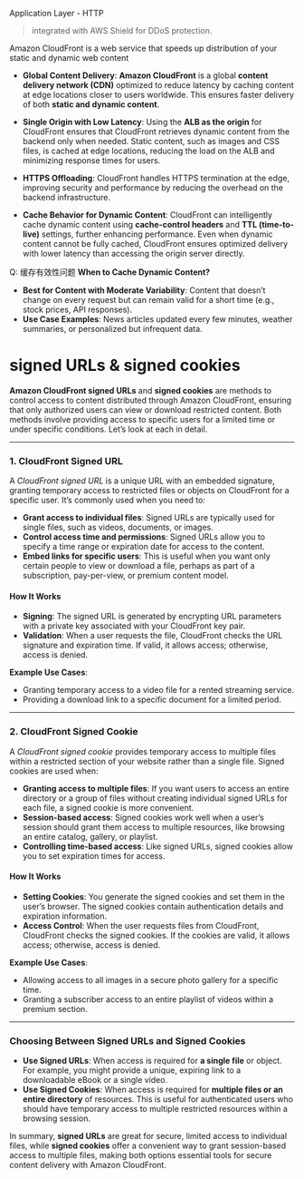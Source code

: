 Application Layer - HTTP

> integrated with AWS Shield for DDoS protection.

Amazon CloudFront is a web service that speeds up distribution of your static and dynamic web content


- **Global Content Delivery**: **Amazon CloudFront** is a global **content delivery network (CDN)** optimized to reduce latency by caching content at edge locations closer to users worldwide. This ensures faster delivery of both **static and dynamic content**.
    
- **Single Origin with Low Latency**: Using the **ALB as the origin** for CloudFront ensures that CloudFront retrieves dynamic content from the backend only when needed. Static content, such as images and CSS files, is cached at edge locations, reducing the load on the ALB and minimizing response times for users.
    
- **HTTPS Offloading**: CloudFront handles HTTPS termination at the edge, improving security and performance by reducing the overhead on the backend infrastructure.
    
- **Cache Behavior for Dynamic Content**: CloudFront can intelligently cache dynamic content using **cache-control headers** and **TTL (time-to-live)** settings, further enhancing performance. Even when dynamic content cannot be fully cached, CloudFront ensures optimized delivery with lower latency than accessing the origin server directly.


Q: 缓存有效性问题  **When to Cache Dynamic Content?**

- **Best for Content with Moderate Variability**: Content that doesn’t change on every request but can remain valid for a short time (e.g., stock prices, API responses).
- **Use Case Examples**: News articles updated every few minutes, weather summaries, or personalized but infrequent data.

#  signed URLs & signed cookies
**Amazon CloudFront signed URLs** and **signed cookies** are methods to control access to content distributed through Amazon CloudFront, ensuring that only authorized users can view or download restricted content. Both methods involve providing access to specific users for a limited time or under specific conditions. Let’s look at each in detail.

---

### 1. **CloudFront Signed URL**

A *CloudFront signed URL* is a unique URL with an embedded signature, granting temporary access to restricted files or objects on CloudFront for a specific user. It’s commonly used when you need to:

- **Grant access to individual files**: Signed URLs are typically used for single files, such as videos, documents, or images.
- **Control access time and permissions**: Signed URLs allow you to specify a time range or expiration date for access to the content.
- **Embed links for specific users**: This is useful when you want only certain people to view or download a file, perhaps as part of a subscription, pay-per-view, or premium content model.

#### How It Works

- **Signing**: The signed URL is generated by encrypting URL parameters with a private key associated with your CloudFront key pair.
- **Validation**: When a user requests the file, CloudFront checks the URL signature and expiration time. If valid, it allows access; otherwise, access is denied.

**Example Use Cases**:
   - Granting temporary access to a video file for a rented streaming service.
   - Providing a download link to a specific document for a limited period.

---

### 2. **CloudFront Signed Cookie**

A *CloudFront signed cookie* provides temporary access to multiple files within a restricted section of your website rather than a single file. Signed cookies are used when:

- **Granting access to multiple files**: If you want users to access an entire directory or a group of files without creating individual signed URLs for each file, a signed cookie is more convenient.
- **Session-based access**: Signed cookies work well when a user’s session should grant them access to multiple resources, like browsing an entire catalog, gallery, or playlist.
- **Controlling time-based access**: Like signed URLs, signed cookies allow you to set expiration times for access.

#### How It Works

- **Setting Cookies**: You generate the signed cookies and set them in the user’s browser. The signed cookies contain authentication details and expiration information.
- **Access Control**: When the user requests files from CloudFront, CloudFront checks the signed cookies. If the cookies are valid, it allows access; otherwise, access is denied.

**Example Use Cases**:
   - Allowing access to all images in a secure photo gallery for a specific time.
   - Granting a subscriber access to an entire playlist of videos within a premium section.

---

### **Choosing Between Signed URLs and Signed Cookies**

- **Use Signed URLs**: When access is required for **a single file** or object. For example, you might provide a unique, expiring link to a downloadable eBook or a single video.
- **Use Signed Cookies**: When access is required for **multiple files or an entire directory** of resources. This is useful for authenticated users who should have temporary access to multiple restricted resources within a browsing session.

In summary, **signed URLs** are great for secure, limited access to individual files, while **signed cookies** offer a convenient way to grant session-based access to multiple files, making both options essential tools for secure content delivery with Amazon CloudFront.